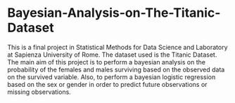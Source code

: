 # Bayesian-Analysis-on-The-Titanic-Dataset

This is a final project in Statistical Methods for Data Science and Laboratory at Sapienza University of Rome. 
The dataset used is the Titanic Dataset. The main aim of this project is to perform a bayesian analysis on the probability of the females and males surviving based on the observed data on the survived variable. 
Also, to perform a bayesian logistic regression based on the sex or gender in order to predict future observations or missing observations.
